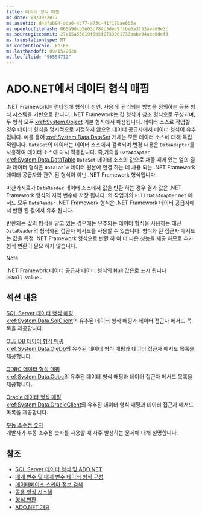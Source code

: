 ```yaml
---
title: 데이터 형식 매핑
ms.date: 03/30/2017
ms.assetid: d4afab94-ada6-4c77-a73c-41f17bae6b5a
ms.openlocfilehash: 065a9dcb5e03c784c5dec9ffbe6a3153aead9e3c
ms.sourcegitcommit: 27a15a55019f6b5f2733961738babe94aec0def3
ms.translationtype: MT
ms.contentlocale: ko-KR
ms.lasthandoff: 09/15/2020
ms.locfileid: "90554712"
---
```

# <a name="data-type-mappings-in-adonet"></a>ADO.NET에서 데이터 형식 매핑
.NET Framework는 런타임에 형식이 선언, 사용 및 관리되는 방법을 정의하는 공용 형식 시스템을 기반으로 합니다. .NET Framework는 값 형식과 참조 형식으로 구성되며, 두 형식 모두 <xref:System.Object> 기본 형식에서 파생됩니다. 데이터 소스로 작업할 경우 데이터 형식을 명시적으로 지정하지 않으면 데이터 공급자에서 데이터 형식이 유추됩니다. 예를 들어 <xref:System.Data.DataSet> 개체는 모든 데이터 소스에 대해 독립적입니다. `DataSet`의 데이터는 데이터 소스에서 검색되며 변경 내용은 `DataAdapter`를 사용하여 데이터 소스에 다시 적용됩니다. 즉,가의을 `DataAdapter` <xref:System.Data.DataTable> `DataSet` 데이터 소스의 값으로 채울 때에 있는 열의 결과 데이터 형식은 `DataTable` 데이터 원본에 연결 하는 데 사용 되는 .NET Framework 데이터 공급자와 관련 된 형식이 아닌 .NET Framework 형식입니다.  
  
 마찬가지로가 `DataReader` 데이터 소스에서 값을 반환 하는 경우 결과 값은 .NET Framework 형식의 지역 변수에 저장 됩니다. 의 작업과의 `Fill` `DataAdapter` `Get` 메서드 모두 `DataReader` .NET Framework 형식은 .NET Framework 데이터 공급자에서 반환 된 값에서 유추 됩니다.  
  
 반환되는 값의 형식을 알고 있는 경우에는 유추되는 데이터 형식을 사용하는 대신 `DataReader`의 형식화된 접근자 메서드를 사용할 수 있습니다. 형식화 된 접근자 메서드는 값을 특정 .NET Framework 형식으로 반환 하 여 더 나은 성능을 제공 하므로 추가 형식 변환이 필요 하지 않습니다.  
  
> [!NOTE]
> .NET Framework 데이터 공급자 데이터 형식의 Null 값은로 표시 됩니다 `DBNull.Value` .  
  
## <a name="in-this-section"></a>섹션 내용  
 [SQL Server 데이터 형식 매핑](sql-server-data-type-mappings.md)  
 <xref:System.Data.SqlClient>의 유추된 데이터 형식 매핑과 데이터 접근자 메서드 목록을 제공합니다.  
  
 [OLE DB 데이터 형식 매핑](ole-db-data-type-mappings.md)  
 <xref:System.Data.OleDb>의 유추된 데이터 형식 매핑과 데이터 접근자 메서드 목록을 제공합니다.  
  
 [ODBC 데이터 형식 매핑](odbc-data-type-mappings.md)  
 <xref:System.Data.Odbc>의 유추된 데이터 형식 매핑과 데이터 접근자 메서드 목록을 제공합니다.  
  
 [Oracle 데이터 형식 매핑](oracle-data-type-mappings.md)  
 <xref:System.Data.OracleClient>의 유추된 데이터 형식 매핑과 데이터 접근자 메서드 목록을 제공합니다.  
  
 [부동 소수점 숫자](floating-point-numbers.md)  
 개발자가 부동 소수점 숫자를 사용할 때 자주 발생하는 문제에 대해 설명합니다.  
  
## <a name="see-also"></a>참조

- [SQL Server 데이터 형식 및 ADO.NET](./sql/sql-server-data-types.md)
- [매개 변수 및 매개 변수 데이터 형식 구성](configuring-parameters-and-parameter-data-types.md)
- [데이터베이스 스키마 정보 검색](retrieving-database-schema-information.md)
- [공용 형식 시스템](../../../standard/base-types/common-type-system.md)
- [형식 변환](/previous-versions/visualstudio/visual-studio-2008/t8s7t9bf(v=vs.90))
- [ADO.NET 개요](ado-net-overview.md)
